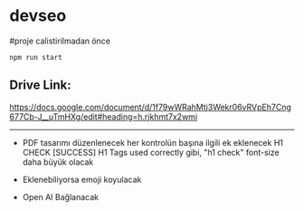 # devseo

#proje calistirilmadan önce

`npm run start` 

## Drive Link: 
https://docs.google.com/document/d/1f79wWRahMtj3Wekr06vRVpEh7Cng677Cb-J__uTmHXg/edit#heading=h.rjkhmt7x2wmi




****
 - PDF tasarımı düzenlenecek 
 her kontrolün başına ilgili ek eklenecek
 H1 CHECK
 [SUCCESS] H1 Tags used correctly
 gibi, "h1 check" font-size daha büyük olacak

 - Eklenebiliyorsa emoji koyulacak

 - Open AI Bağlanacak
 
